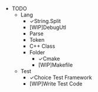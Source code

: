 - TODO
    - Lang
        - ✓String.Split
        - [WIP]DebugUtl
        - Parse
        - Token
        - C++ Class
        - Folder
            - ✓Cmake
            - [WIP]Makefile
    - Test
        - ✓Choice Test Framework
        - [WIP]Write Test Code